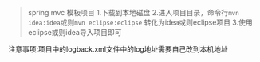 > spring mvc 模板项目
> 1.下载到本地磁盘
> 2.进入项目目录，命令行`mvn idea:idea`或则`mvn eclipse:eclipse`
   转化为idea或则eclipse项目
> 3.使用eclipse或则idea导入项目即可

注意事项:项目中的logback.xml文件中的log地址需要自己改到本机地址